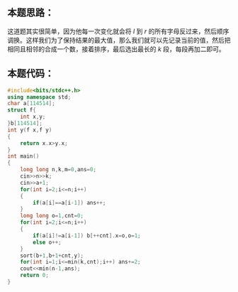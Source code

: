 ## 本题思路：
这道题其实很简单，因为他每一次变化就会将 $l$ 到 $r$ 的所有字母反过来，然后顺序调换。这样我们为了保持结果的最大值，那么我们就可以先记录当前的值，然后把相同且相邻的合成一个数，接着排序，最后选出最长的 $k$ 段，每段再加二即可。
## 本题代码：
```cpp
#include<bits/stdc++.h>
using namespace std;
char a[114514];
struct f{
	int x,y;
}b[114514];     
int y(f x,f y)
{
	return x.x>y.x;
}
int main()
{
	long long n,k,m=0,ans=0;
	cin>>n>>k;
	cin>>a+1;
	for(int i=2;i<=n;i++) 
	{
		if(a[i]==a[i-1]) ans++;
	}
	long long o=1,cnt=0;
	for(int i=2;i<=n;i++)
	{
		if(a[i]!=a[i-1]) b[++cnt].x=o,o=1;
		else o++;
	}
	sort(b+1,b+1+cnt,y);
	for(int i=1;i<=min(k,cnt);i++) ans+=2;
	cout<<min(n-1,ans);
	return 0;
}
```
